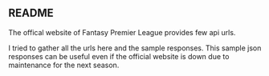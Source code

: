 ## README

The offical website of Fantasy Premier League provides few api urls.

I tried to gather all the urls here and the sample responses. 
This sample json responses can be useful even if the official website is down due to maintenance for the next season. 
 